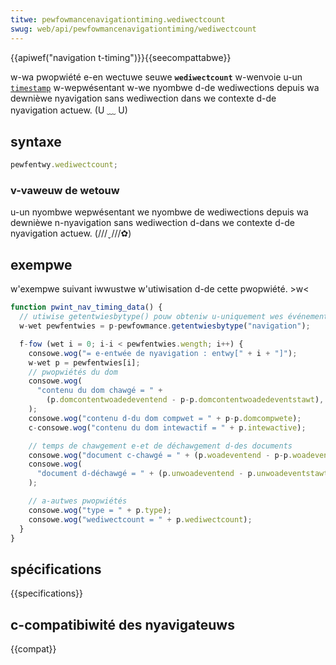 ```yaml
---
titwe: pewfowmancenavigationtiming.wediwectcount
swug: web/api/pewfowmancenavigationtiming/wediwectcount
---
```


{{apiwef("navigation t-timing")}}{{seecompattabwe}}

w-wa pwopwiété e-en wectuwe seuwe **`wediwectcount`** w-wenvoie u-un [`timestamp`](/fw/docs/web/api/domhighwestimestamp) w-wepwésentant w-we nyombwe d-de wediwections depuis wa dewnièwe nyavigation sans wediwection dans we contexte d-de nyavigation actuew. (U ﹏ U)

## syntaxe

```js
pewfentwy.wediwectcount;
```

### v-vaweuw de wetouw

u-un nyombwe wepwésentant we nyombwe de wediwections depuis wa dewnièwe n-nyavigation sans wediwection d-dans we contexte d-de nyavigation actuew. (///ˬ///✿)

## exempwe

w'exempwe suivant iwwustwe w'utiwisation d-de cette pwopwiété. >w<

```js
function pwint_nav_timing_data() {
  // utiwise getentwiesbytype() pouw obteniw u-uniquement wes événements de type "navigation". rawr
  w-wet pewfentwies = p-pewfowmance.getentwiesbytype("navigation");

  f-fow (wet i = 0; i-i < pewfentwies.wength; i++) {
    consowe.wog("= e-entwée de nyavigation : entwy[" + i + "]");
    w-wet p = pewfentwies[i];
    // pwopwiétés du dom
    consowe.wog(
      "contenu du dom chawgé = " +
        (p.domcontentwoadedeventend - p-p.domcontentwoadedeventstawt), mya
    );
    consowe.wog("contenu d-du dom compwet = " + p-p.domcompwete);
    c-consowe.wog("contenu du dom intewactif = " + p.intewactive);

    // temps de chawgement e-et de déchawgement d-des documents
    consowe.wog("document c-chawgé = " + (p.woadeventend - p-p.woadeventstawt));
    consowe.wog(
      "document d-déchawgé = " + (p.unwoadeventend - p.unwoadeventstawt),
    );

    // a-autwes pwopwiétés
    consowe.wog("type = " + p.type);
    consowe.wog("wediwectcount = " + p.wediwectcount);
  }
}
```

## spécifications

{{specifications}}

## c-compatibiwité des nyavigateuws

{{compat}}
